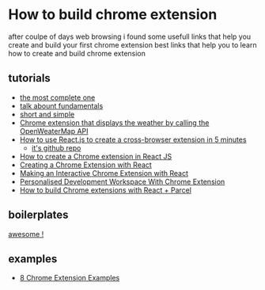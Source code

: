 # How to build chrome extension
after coulpe of days web browsing i found some usefull links that help you create and build your first chrome extension
best links that help you to learn how to create and build chrome extension 

## tutorials

- [the most complete one](https://itnext.io/create-chrome-extension-with-reactjs-using-inject-page-strategy-137650de1f39)
- [talk abount fundamentals](https://dev.to/bayardlouis470/create-chrome-extension-in-react-3pna)
- [short and simple](https://medium.com/@gilfink/building-a-chrome-extension-using-react-c5bfe45aaf36)
- [Chrome extension that displays the weather by calling the OpenWeaterMap API](https://levelup.gitconnected.com/how-to-make-a-chrome-extension-with-react-129cdcbf1414)
- [How to use React.js to create a cross-browser extension in 5 minutes](https://levelup.gitconnected.com/how-to-use-react-js-to-create-chrome-extension-in-5-minutes-2ddb11899815)
  - [it's github repo](https://github.com/huchenme/hacker-tab-extension)
- [How to create a Chrome extension in React JS](https://veerasundar.com/blog/2018/05/how-to-create-a-chrome-extension-in-react-js/)
- [Creating a Chrome Extension with React](https://www.myweekinjs.com/chrome-extension-with-react)
- [Making an Interactive Chrome Extension with React](https://blog.usejournal.com/making-an-interactive-chrome-extension-with-react-524483d7aa5d)
- [Personalised Development Workspace With Chrome Extension](https://lihautan.com/personalised-development-workspace-with-chrome-extension/)
- [How to build Chrome extensions with React + Parcel](https://www.freecodecamp.org/news/building-chrome-extensions-in-react-parcel-79d0240dd58f/)




## boilerplates

[awesome !](https://github.com/satendra02/react-chrome-extension)

## examples

- [8 Chrome Extension Examples](https://react.rocks/tag/Chrome_Extension)

